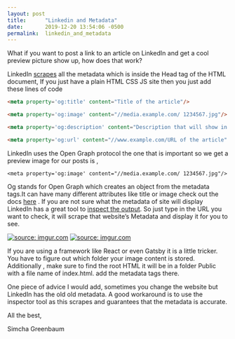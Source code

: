 ```yaml
---
layout: post
title:      "Linkedin and Metadata"
date:       2019-12-20 13:54:06 -0500
permalink:  linkedin_and_metadata
---
```


What if you want to post a link to an article on LinkedIn and  get a cool  preview picture show up, how does that work?

LinkedIn [scrapes](https://www.linkedin.com/help/linkedin/answer/46687/making-your-website-shareable-on-linkedin?lang=en) all the metadata which is inside the Head tag of the HTML document, If you just have a plain HTML CSS JS site then you just add these lines of code 


``` HTML
<meta property='og:title' content="Title of the article"/>

<meta property='og:image' content="//media.example.com/ 1234567.jpg"/>

<meta property='og:description' content="Description that will show in the preview"/>

<meta property='og:url' content="//www.example.com/URL of the article" />
```



LinkedIn uses the Open Graph protocol the one that is important so we get  a preview image for our posts is ,

```<meta property='og:image' content="//media.example.com/ 1234567.jpg"/>```




Og stands for Open Graph which creates an object from the metadata tags.It can have many different attributes like title or image check out the docs [here](https://ogp.me/) . If you are not sure what the metadata of site will display LinkedIn has a great tool to [inspect the output](https://www.linkedin.com/post-inspector/). So just type in the URL you want to check, it will scrape that website’s Metadata and display it for you to see.


<a href="https://imgur.com/A1hqSQB"><img src="https://i.imgur.com/A1hqSQB.png" title="source: imgur.com" /></a>
<a href="https://imgur.com/5xYtTor"><img src="https://i.imgur.com/5xYtTor.png" title="source: imgur.com" /></a>

If you are using a framework like React or even Gatsby it is a little tricker. You have to figure out which folder your image content is stored. Additionally , make sure to find the root HTML it will be in a folder Public with a file name of  index.html. add the metadata tags there.


One piece of advice I would add, sometimes you change the website but LinkedIn has the old old metadata. A  good workaround is to use the inspector tool as this scrapes and guarantees that the metadata is accurate. 


All the best,

Simcha Greenbaum

